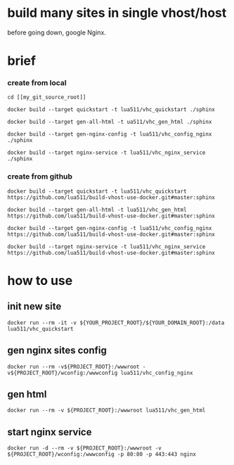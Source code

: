 # build many sites in single vhost/host

before going down, google Nginx.

# brief


### create from local

```
cd [[my_git_source_root]]

docker build --target quickstart -t lua511/vhc_quickstart ./sphinx

docker build --target gen-all-html -t ua511/vhc_gen_html ./sphinx

docker build --target gen-nginx-config -t lua511/vhc_config_nginx ./sphinx

docker build --target nginx-service -t lua511/vhc_nginx_service ./sphinx

```

### create from github

```
docker build --target quickstart -t lua511/vhc_quickstart https://github.com/lua511/build-vhost-use-docker.git#master:sphinx

docker build --target gen-all-html -t lua511/vhc_gen_html https://github.com/lua511/build-vhost-use-docker.git#master:sphinx

docker build --target gen-nginx-config -t lua511/vhc_config_nginx https://github.com/lua511/build-vhost-use-docker.git#master:sphinx

docker build --target nginx-service -t lua511/vhc_nginx_service https://github.com/lua511/build-vhost-use-docker.git#master:sphinx
```

# how to use

## init new site

```
docker run --rm -it -v ${YOUR_PROJECT_ROOT}/${YOUR_DOMAIN_ROOT}:/data lua511/vhc_quickstart

```

## gen nginx sites config

```
docker run --rm -v${PROJECT_ROOT}:/wwwroot -v${PROJECT_ROOT}/wconfig:/wwwconfig lua511/vhc_config_nginx
```

## gen html

```
docker run --rm -v ${PROJECT_ROOT}:/wwwroot lua511/vhc_gen_html
```

## start nginx service

```
docker run -d --rm -v ${PROJECT_ROOT}:/wwwroot -v ${PROJECT_ROOT}/wconfig:/wwwconfig -p 80:80 -p 443:443 nginx
```